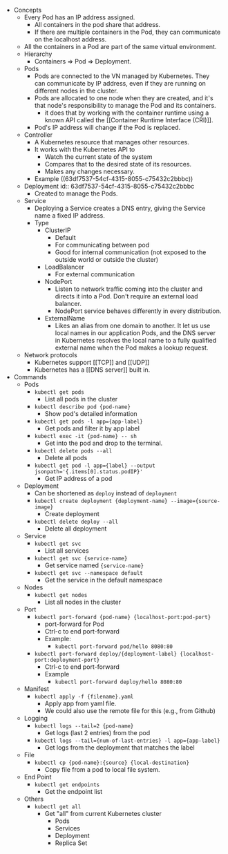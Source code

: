 - Concepts
	- Every Pod has an IP address assigned.
		- All containers in the pod share that address.
		- If there are multiple containers in the Pod, they can communicate on the localhost address.
	- All the containers in a Pod are part of the same virtual environment.
	- Hierarchy
		- Containers => Pod => Deployment.
	- Pods
		- Pods are connected to the VN managed by Kubernetes. They can communicate by IP address, even if they are running on different nodes in the cluster.
		- Pods are allocated to one node when they are created, and it's that node's responsibility to manage the Pod and its containers.
			- it does that by working with the container runtime using a known API called the [[Container Runtime Interface (CRI)]].
		- Pod's IP address will change if the Pod is replaced.
	- Controller
		- A Kubernetes resource that manages other resources.
		- It works with the Kubernetes API to
			- Watch the current state of the system
			- Compares that to the desired state of its resources.
			- Makes any changes necessary.
		- Example ((63df7537-54cf-4315-8055-c75432c2bbbc))
	- Deployment
	  id:: 63df7537-54cf-4315-8055-c75432c2bbbc
		- Created to manage the Pods.
	- Service
		- Deploying a Service creates a DNS entry, giving the Service name a fixed IP address.
		- Type
			- ClusterIP
				- Default
				- For communicating between pod
				- Good for internal communication (not exposed to the outside world or outside the cluster)
			- LoadBalancer
				- For external communication
			- NodePort
				- Listen to network traffic coming into the cluster and directs it into a Pod. Don't require an external load balancer.
				- NodePort service behaves differently in every distribution.
			- ExternalName
				- Likes an alias from one domain to another. It let us use local names in our application Pods, and the DNS server in Kubernetes resolves the local name to a fully qualified external name when the Pod makes a lookup request.
	- Network protocols
		- Kubernetes support [[TCP]] and [[UDP]]
		- Kubernetes has a [[DNS server]] built in.
- Commands
	- Pods
		- `kubectl get pods`
			- List all pods in the cluster
		- `kubectl describe pod {pod-name}`
			- Show pod's detailed information
		- `kubectl get pods -l app={app-label}`
			- Get pods and filter it by app label
		- `kubectl exec -it {pod-name} -- sh`
			- Get into the pod and drop to the terminal.
		- `kubectl delete pods --all`
			- Delete all pods
		- `kubectl get pod -l app={label} --output jsonpath='{.items[0].status.podIP}'`
			- Get IP address of a pod
	- Deployment
		- Can be shortened as `deploy` instead of `deployment`
		- `kubectl create deployment {deployment-name} --image={source-image}`
			- Create deployment
		- `kubectl delete deploy --all`
			- Delete all deployment
	- Service
		- `kubectl get svc`
			- List all services
		- `kubectl get svc {service-name}`
			- Get service named `{service-name}`
		- `kubectl get svc --namespace default`
			- Get the service in the default namespace
	- Nodes
		- `kubectl get nodes`
			- List all nodes in the cluster
	- Port
		- `kubectl port-forward {pod-name} {localhost-port:pod-port}`
			- port-forward for Pod
			- Ctrl-c to end port-forward
			- Example:
				- `kubectl port-forward pod/hello 8080:80`
		- `kubectl port-forward deploy/{deployment-label} {localhost-port:deployment-port}`
			- Ctrl-c to end port-forward
			- Example
				- `kubectl port-forward deploy/hello 8080:80`
	- Manifest
		- `kubectl apply -f {filename}.yaml`
			- Apply app from yaml file.
			- We could also use the remote file for this (e.g., from Github)
	- Logging
		- `kubectl logs --tail=2 {pod-name}`
			- Get logs (last 2 entries) from the pod
		- `kubectl logs --tail={num-of-last-entries} -l app={app-label}`
			- Get logs from the deployment that matches the label
	- File
		- `kubectl cp {pod-name}:{source} {local-destination}`
			- Copy file from a pod to local file system.
	- End Point
		- `kubectl get endpoints`
			- Get the endpoint list
	- Others
		- `kubectl get all`
			- Get "all" from current Kubernetes cluster
				- Pods
				- Services
				- Deployment
				- Replica Set
